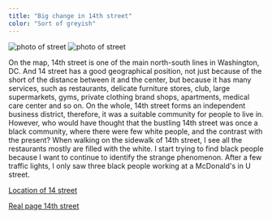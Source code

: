 ```yaml
---
title: "Big change in 14th street"
color: "Sort of greyish"
---
```


<img src="/web1-sp/img/14th.jpg" alt="photo of street" class="photo-street">
<img src="/web1-sp/img/studio.jpg" alt="photo of street" class="photo-street">
<div class="context-14th">
			<p>On the map, 14th street is one of the main north-south lines in Washington, DC. 
				And 14 street has a good geographical position, not just because of the short of 
				the distance between it and the center, but because it has many services, such as
				restaurants, delicate furniture stores, club, large supermarkets, gyms, private 
				clothing brand shops, apartments, medical care center and so on. On the whole, 
				14th street forms an independent business district, therefore, it was a suitable 
				community for people to live in. However, who would have thought that the bustling 
				14th street was once a black community, where there were few white people, and the 
				contrast with the present? When walking on the sidewalk of 14th street, I see all 
				the restaurants mostly are filled with the white. I start trying to find black people 
				because I want to continue to identify the strange phenomenon. After a few traffic lights, 
				I only saw three black people working at a McDonald's in U street. </p>
</div>


[Location of 14 street](https://www.google.com/maps/place/14th+St+NW,+Washington,+DC/@38.9390892,-77.034647,17.55z/data=!4m5!3m4!1s0x89b7c817cef6a3af:0xa3893cee7bb7b25d!8m2!3d38.938678!4d-77.0327217)

[Real page 14th street](https://www.washingtonpost.com/local/yes-14th-street-may-be-better-these-days-but-something-vital-is-missing/2015/07/21/f144a65c-2fce-11e5-8f36-18d1d501920d_story.html?utm_term=.f45db1eba278)

